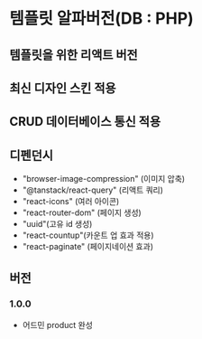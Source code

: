 # 템플릿 알파버전(DB : PHP)
## 템플릿을 위한 리액트 버전
## 최신 디자인 스킨 적용
## CRUD 데이터베이스 통신 적용
## 디펜던시
- "browser-image-compression" (이미지 압축)
- "@tanstack/react-query" (리액트 쿼리)
- "react-icons" (여러 아이콘)
- "react-router-dom" (페이지 생성)
- "uuid"(고유 id 생성)
- "react-countup"(카운트 업 효과 적용)
- "react-paginate" (페이지네이션 효과)
## 버전
### 1.0.0 
- 어드민 product 완성